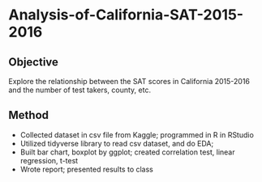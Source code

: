 # Analysis-of-California-SAT-2015-2016
## Objective
Explore the relationship between the SAT scores in California 2015-2016 and the number of test takers, county, etc.
## Method
-	Collected dataset in csv file from Kaggle; programmed in R in RStudio
-	Utilized tidyverse library to read csv dataset, and do EDA;
-	Built bar chart, boxplot by ggplot; created correlation test, linear regression, t-test
-	Wrote report; presented results to class

